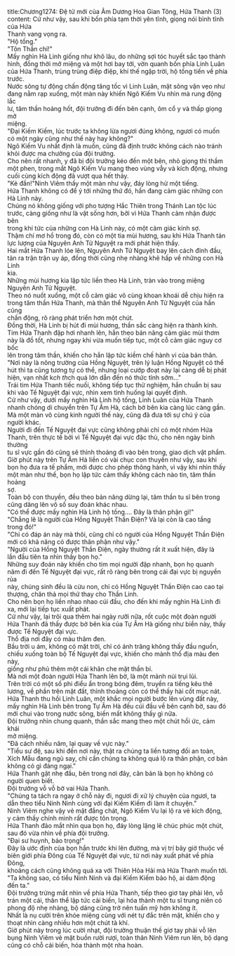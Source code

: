 title:Chương1274: Đệ tử mới của Âm Dương Hoa Gian Tông, Hứa Thanh (3)
content:
Cứ như vậy, sau khi bốn phía tạm thời yên tĩnh, giọng nói bình tĩnh của Hứa<br>Thanh vang vọng ra.<br>"Hộ tống."<br>"Tôn Thần chỉ!"<br>Mấy nghìn Hà Linh giống như khô lâu, do những sợi tóc huyết sắc tạo thành<br>hình, đồng thời mở miệng và một hơi bay tới, vờn quanh bốn phía Linh Luân<br>của Hứa Thanh, trùng trùng điệp điệp, khí thế ngập trời, hộ tống tiến về phía<br>trước.<br>Nước sông tự động chấn động tăng tốc vì Linh Luân, mặt sông vặn vẹo như<br>đang nằm rạp xuống, một màn này khiến Ngô Kiếm Vu nhìn mà rung động lắc<br>lư, tâm thần hoảng hốt, đội trưởng đi đến bên cạnh, ôm cổ y và thấp giọng mở<br>miệng.<br>"Đại Kiếm Kiếm, lúc trước ta không lừa ngươi đúng không, ngươi có muốn<br>có một ngày cũng như thế này hay không?"<br>Ngô Kiếm Vu nhất định là muốn, cũng đã định trước không cách nào tránh<br>khỏi được ma chưởng của đội trưởng.<br>Cho nên rất nhanh, y đã bị đội trưởng kéo đến một bên, nhỏ giọng thì thầm<br>một phen, trong mắt Ngô Kiếm Vu mang theo vùng vẫy và kích động, nhưng<br>cuối cùng kích động đã vượt qua hết thảy.<br>"Kẻ đần!"Ninh Viêm thấy một màn như vậy, đáy lòng hừ một tiếng.<br>Hứa Thanh không có để ý tới những thứ đó, hắn đang cảm giác những con<br>Hà Linh này.<br>Chúng nó không giống với pho tượng Hắc Thiên trong Thánh Lan tộc lúc<br>trước, càng giống như là vật sống hơn, bởi vì Hứa Thanh cảm nhận được bên<br>trong khí tức của những con Hà Linh này, có một cảm giác kính sợ.<br>Thậm chí mơ hồ trong đó, còn có một tia mùi hương, sau khi Hứa Thanh tản<br>lực lượng của Nguyên Anh Tử Nguyệt ra mới phát hiện thấy.<br>Hai mắt Hứa Thanh lóe lên, Nguyên Anh Tử Nguyệt bay lên cách đỉnh đầu,<br>tản ra trận trận uy áp, đồng thời cũng nhẹ nhàng khẽ hấp về những con Hà Linh<br>kia.<br>Những mùi hương kia lập tức liền theo Hà Linh, tràn vào trong miệng<br>Nguyên Anh Tử Nguyệt.<br>Theo nó nuốt xuống, một cỗ cảm giác vô cùng khoan khoái dễ chịu hiện ra<br>trong tâm thần Hứa Thanh, mà thân thể Nguyên Anh Tử Nguyệt của hắn cũng<br>chấn động, rõ ràng phát triển hơn một chút.<br>Đồng thời, Hà Linh bị hút đi mùi hương, thần sắc càng hiện ra thành kính.<br>Tim Hứa Thanh đập hơi nhanh lên, hắn theo bản năng cảm giác mùi thơm<br>này là đồ tốt, nhưng ngay khi vừa muốn tiếp tục, một cỗ cảm giác nguy cơ bốc<br>lên trong tâm thần, khiến cho hắn lập tức kiềm chế hành vi của bản thân.<br>"Nơi này là nông trường của Hồng Nguyệt, trên lý luận Hồng Nguyệt có thể<br>hút thì ta cũng tương tự có thể, nhưng loại cướp đoạt này lại càng dễ bị phát<br>hiện, vạn nhất k*ch th*ch quá lớn dẫn đến nó thức tỉnh sớm..."<br>Trái tim Hứa Thanh tiếc nuối, không tiếp tục thử nghiệm, hắn chuẩn bị sau<br>khi vào Tế Nguyệt đại vực, nhìn xem tình huống lại quyết định.<br>Cứ như vậy, dưới mấy nghìn Hà Linh hộ tống, Linh Luân của Hứa Thanh<br>nhanh chóng di chuyển trên Tự Âm Hà, cách bờ bên kia càng lúc càng gần.<br>Mà một màn vô cùng kinh người thế này, cũng đã đưa tới sự chú ý của<br>người khác.<br>Người đi đến Tế Nguyệt đại vực cũng không phải chỉ có một nhóm Hứa<br>Thanh, trên thực tế bởi vì Tế Nguyệt đại vực đặc thù, cho nên ngày bình thường<br>tu sĩ vực gần đó cũng sẽ thỉnh thoảng đi vào bên trong, giao dịch vật phẩm.<br>Giờ phút này trên Tự Âm Hà liền có vài chục con thuyền như vậy, sau khi<br>bọn họ đưa ra tế phẩm, mới được cho phép thông hành, vì vậy khi nhìn thấy<br>một màn như thế, bọn họ lập tức cảm thấy không cách nào tin, tâm thần hoảng<br>sợ.<br>Toàn bộ con thuyền, đều theo bản năng dừng lại, tâm thần tu sĩ bên trong<br>cũng dâng lên vô số suy đoán khác nhau.<br>"Có thể được mấy nghìn Hà Linh hộ tống.... Đây là thân phận gì!"<br>"Chẳng lẽ là người của Hồng Nguyệt Thần Điện? Vả lại còn là cao tầng<br>trong đó!"<br>"Chỉ có đáp án này mà thôi, cũng chỉ có người của Hồng Nguyệt Thần Điện<br>mới có khả năng có được thân phận như vậy."<br>"Người của Hồng Nguyệt Thần Điện, ngày thường rất ít xuất hiện, đây là<br>lần đầu tiên ta nhìn thấy bọn họ."<br>Những suy đoán này khiến cho tim mọi người đập nhanh, bọn họ quanh<br>năm đi đến Tế Nguyệt đại vực, rất rõ ràng bên trong cái đại vực bị nguyền rủa<br>này, chúng sinh đều là cừu non, chỉ có Hồng Nguyệt Thần Điện cao cao tại<br>thượng, chăn thả mọi thứ thay cho Thần Linh.<br>Cho nên bọn họ liền nhao nhao cúi đầu, cho đến khi mấy nghìn Hà Linh đi<br>xa, mới lại tiếp tục xuất phát.<br>Cứ như vậy, lại trôi qua thêm hai ngày rưỡi nữa, rốt cuộc một đoàn người<br>Hứa Thanh đã thấy được bờ bên kia của Tự Âm Hà giống như biển này, thấy<br>được Tế Nguyệt đại vực.<br>Thổ địa nơi đây có màu thâm đen.<br>Bầu trời u ám, không có mặt trời, chỉ có ánh trăng không thấy đầu nguồn,<br>chiếu xuống toàn bộ Tế Nguyệt đại vực, khiến cho mảnh thổ địa màu đen này,<br>giống như phủ thêm một cái khăn che mặt thần bí.<br>Mà nơi một đoàn người Hứa Thanh lên bờ, là một mảnh núi trụi lủi.<br>Trên trời có một số phi điểu ẩn trong bóng đêm, truyền ra tiếng kêu thê<br>lương, về phần trên mặt đất, thỉnh thoảng còn có thể thấy hài cốt mục nát.<br>Hứa Thanh thu hồi Linh Luân, một khắc mọi người bước lên vùng đất này,<br>mấy nghìn Hà Linh bên trong Tự Âm Hà đều cúi đầu về bên cạnh bờ, sau đó<br>mới chui vào trong nước sông, biến mất không thấy gì nữa.<br>Đội trưởng nhìn chung quanh, thần sắc mang theo một chút hồi ức, cảm khái<br>mở miệng.<br>"Đã cách nhiều năm, lại quay về vực này."<br>"Tiểu sư đệ, sau khi đến nơi này, thật ra chúng ta liền tương đối an toàn,<br>Xích Mẫu đang ngủ say, chỉ cần chúng ta không quá lộ ra thân phận, cơ bản<br>không có gì đáng ngại."<br>Hứa Thanh gật nhẹ đầu, bên trong nơi đây, căn bản là bọn họ không có<br>người quen biết.<br>Đội trưởng vỗ vỗ bờ vai Hứa Thanh.<br>"Chúng ta tách ra ngay ở chỗ này đi, ngươi đi xử lý chuyện của ngươi, ta<br>dẫn theo tiểu Ninh Ninh cùng với đại Kiếm Kiếm đi làm ít chuyện."<br>Ninh Viêm nghe vậy vẻ mặt đắng chát, Ngô Kiếm Vu lại lộ ra vẻ kích động,<br>y cảm thấy chính mình rất được tôn trọng.<br>Hứa Thanh đảo mắt nhìn qua bọn họ, đáy lòng lặng lẽ chúc phúc một chút,<br>sau đó vừa nhìn về phía đội trưởng.<br>"Đại sư huynh, bảo trọng!"<br>Đây là ước định của bọn hắn trước khi lên đường, mà vị trí bây giờ thuộc về<br>biên giới phía Đông của Tế Nguyệt đại vực, từ nơi này xuất phát về phía Đông,<br>khoảng cách cũng không quá xa với Thiên Hỏa Hải mà Hứa Thanh muốn tới.<br>"Ta không sao, có tiểu Ninh Ninh và đại Kiếm Kiếm bảo hộ, ai dám động<br>đến ta."<br>Đội trưởng trừng mắt nhìn về phía Hứa Thanh, tiếp theo giơ tay phải lên, vỗ<br>trán một cái, thân thể lập tức cải biến, lại hóa thành một tu sĩ trung niên có<br>phong độ nhẹ nhàng, bộ dáng cũng trở nên tuấn mỹ hơn không ít.<br>Nhất là nụ cười trên khóe miệng cùng với nét tự đắc trên mặt, khiến cho y<br>thoạt nhìn càng nhiều hơn một chút tà khí.<br>Giờ phút này trong lúc cười nhạt, đội trưởng thuận thế giơ tay phải vỗ lên<br>bụng Ninh Viêm vẻ mặt buồn rười rượi, toàn thân Ninh Viêm run lên, bộ dạng<br>cũng có chỗ cải biến, hóa thành một nha hoàn.